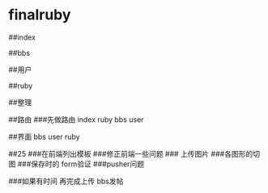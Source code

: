 finalruby
=========



##index

##bbs

##用户

##ruby


##整理

##路由
    ###先做路由
    index
    ruby
    bbs
    user

##界面
    bbs
    user
    ruby


##25
###在前端列出模板
###修正前端一些问题
    ### 上传图片
    ###各图形的切图
    ###保存时的 form验证
    ###pusher问题

###如果有时间
再完成上传
bbs发帖

